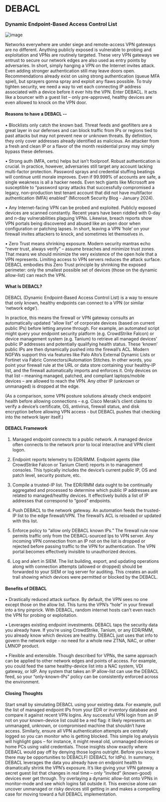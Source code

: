 # DEBACL
### Dynamic Endpoint-Based Access Control List

![image](https://github.com/user-attachments/assets/3ed76d10-d0d5-4429-8a86-8392828f3d03)

Networks everywhere are under siege and remote-access VPN gateways are no different. Anything publicly exposed is vulnerable to probing and exploitation and VPNs are routinely targeted. These very VPN gateways we entrust to secure our network edges are also used as entry points by adversaries. In short, simply hanging a VPN on the Internet invites attack. Even adding stronger authentication still may leave doors open. Recommendations already exist on using strong authentication (queue MFA spiel), but sprayers gonna spray and exploit any flaws possible. To truly tighten security, we need a way to vet each connecting IP address associated with a device before it ever hits the VPN. Enter DEBACL. It acts like a bouncer with a guest list – only pre-approved, healthy devices are even allowed to knock on the VPN door.


#### Reasons to have a DEBACL --

•	Blocklists only catch the known bad. Threat feeds and geofilters are a great layer in our defenses and can block traffic from IPs or regions tied to past attacks but may not prevent new or unknown threats. By definition, they only cover addresses already identified as malicious. An attacker from a fresh and clean IP or a flavor of the month residential proxy may simply bypass these defenses.

•	Strong auth (MFA, certs) helps but isn’t foolproof. Robust authentication is crucial. In practice, however, adversaries still target any account lacking multi-factor protection. Password sprays and credential stuffing beatings will continue until morale improves. Even if 99.999% of accounts are safe, a single weakness is all a hacker needs. Even tech giants like Microsoft are susceptible to “password spray attacks that successfully compromised a legacy, non-production test tenant account that did not have multifactor authentication (MFA) enabled” (Microsoft Security Blog - January 2024).

•	Any Internet-facing VPN can be probed and exploited. Publicly exposed devices are scanned constantly. Recent years have been riddled with 0-day and n-day vulnerabilities plaguing VPNs. Likewise, breach reports show VPN portals being discovered and abused like an open door when configuration or patching lapses. In short, leaving a VPN ‘hole’ on your firewall invites attackers to knock, and sometimes let themselves in.

•	Zero Trust means shrinking exposure. Modern security mantras echo “never trust, always verify” – assume breaches and minimize trust zones. That means we should minimize the very existence of the open hole that a VPN represents. Limiting access to VPN servers reduces the attack surface. DEBACL embodies this Zero Trust principle by shrinking the exposed perimeter: only the smallest possible set of devices (those on the dynamic allow-list) can reach the VPN.


#### What Is DEBACL?

DEBACL (Dynamic Endpoint-Based Access Control List) is a way to ensure that only known, healthy endpoints can connect to a VPN (or similar ‘network edge’). 

In practice, this means the firewall or VPN gateway consults an automatically updated “allow list” of corporate devices (based on current public IPs) before letting anyone through. For example, an automated script might query your endpoint security platform (e.g. CrowdStrike Falcon) or device management system (e.g. Tanium) to retrieve all managed devices’ public IP addresses and potentially qualifying health status. These ‘known’ public IPs are then dynamically pushed into the firewall’s ACL. Modern NGFWs support this via features like Palo Alto’s External Dynamic Lists or Fortinet via Fabric Connectors/Automation Stitches. In other words, you point your firewall rule at the URL or data store containing your healthy-IP list, and the firewall automatically imports and enforces it. Only devices on that list – meaning managed, patched, and compliant laptops/mobile devices – are allowed to reach the VPN. Any other IP (unknown or unmanaged) is dropped at the edge. 

(As a comparison, some VPN posture solutions already check endpoint health before allowing connections – e.g. Cisco Meraki’s client claims to verify a device’s certificate, OS, antivirus, firewall status, and disk encryption before allowing VPN access - but DEBACL pushes that checking into the network layer itself.)


#### DEBACL Framework

1.	Managed endpoint connects to a public network. A managed device often connects to the network prior to local interactive and VPN client logon.

2.	Endpoint reports telemetry to EDR/RMM. Endpoint agents (like CrowdStrike Falcon or Tanium Client) reports in to management consoles. This typically includes the device’s current public IP, OS and patch level, security posture, etc.

3.	Compile a trusted-IP list. The EDR/RMM data ought to be continually aggregated and processed to determine which public IP addresses are related to managed/healthy devices. It effectively builds a list of IP addresses that correspond to “good” endpoints.

4.	Push DEBACL to the network gateway. An automation feeds the trusted-IP list to the edge firewall/VPN. The firewall’s ACL is reloaded or updated with this list.

5.	Enforce policy to “allow only DEBACL known IPs.” The firewall rule now permits traffic only from the DEBACL-sourced Ips to VPN server. Any incoming VPN connection from an IP not on the list is dropped or rejected before passing traffic to the VPN for authentication. The VPN portal becomes effectively invisible to unauthorized devices.

6.	Log and alert in SIEM. The list building, export, and updating operations along with connection attempts (allowed or dropped) should be forwarded to your SIEM or log server for auditing. This creates an audit trail showing which devices were permitted or blocked by the DEBACL. 


#### Benefits of DEBACL

•	Drastically reduced attack surface. By default, the VPN sees no one except those on the allow list. This turns the VPN’s “hole” in your firewall into a tiny pinprick. With DEBACL, random internet hosts can’t even reach the VPN for probing or exploitation.

•	Leverages existing endpoint investments. DEBACL taps the security data you already have. If you’re using CrowdStrike, Tanium, or any EDR/RMM, you already know which devices are healthy. DEBACL just uses that info to govern the network edge – no need for a whole new ZTNA, NAC, or other LMNOP product.

•	Flexible and extensible. Though described for VPNs, the same approach can be applied to other network edges and points of access. For example, you could feed the same healthy-device list into a NAC system, VDI gateway, or IdP. Any system that takes an IP allow-list can use the DEBACL feed, so your “only-known-IPs” policy can be consistently enforced across the environment.


#### Closing Thoughts

Start small by simulating DEBACL using your existing data. For example, pull the list of managed endpoint IPs from your EDR or inventory database and compare it against recent VPN logins. Any successful VPN login from an IP not on your known-device list could be a red flag: it likely represents an unmanaged, unknown, or compromised machine that shouldn’t have access. Similarly, ensure all VPN authentication attempts are centrally logged so you can monitor who is getting blocked. This simple log analysis will highlight gaps – for instance, it might reveal old, unmanaged devices or home PCs using valid credentials. Those insights show exactly where DEBACL would pay off by denying those logins outright. Before you know it there may be opportunities to DEBACLFI (DEBACL for IdPs).
In summary, DEBACL leverages the data you already have on endpoint health to dramatically shrink the VPN’s exposure. It’s like giving your VPN gateway a secret guest list that changes in real time – only “invited” (known-good) devices ever get through. Try overlaying a dynamic allow-list onto VPNs in monitor-mode and see which logins fall outside it. This exercise alone can uncover unmanaged or risky devices still getting in and makes a compelling case for moving toward a full DEBACL implementation.
